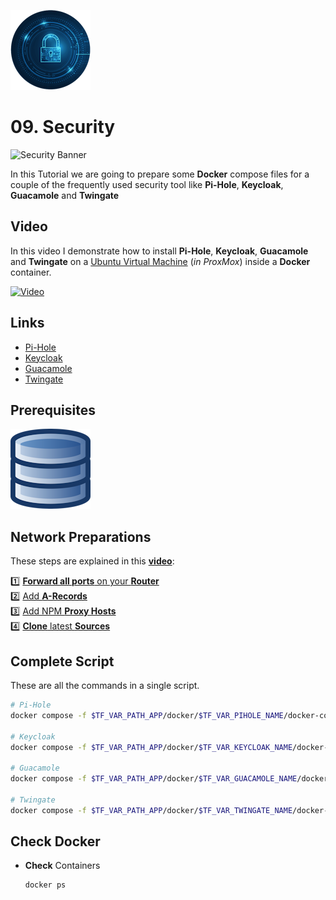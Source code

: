![Security Logo](_assets/images/security.png)
# 09. Security

![Security Banner](_assets/images/security_banner.png)

In this Tutorial we are going to prepare some **Docker** compose files for a couple of the frequently used security tool like **Pi-Hole**, **Keycloak**, **Guacamole** and **Twingate**

## Video

In this video I demonstrate how to install **Pi-Hole**, **Keycloak**, **Guacamole** and **Twingate** on a [Ubuntu Virtual Machine](../01_setting_up_a_cheap_home_lab_with_proxmox/018_ubuntu/README.md) (*in ProxMox*) inside a **Docker** container.

[![Video](_assets/images/security_video.png)](https://youtu.be/XXXXXXXXXXXXX)

## Links

- [Pi-Hole](https://pi-hole.net)
- [Keycloak](https://keycloak.org)
- [Guacamole](https://guacamole.apache.org)
- [Twingate](https://twingate.com)

## Prerequisites

[![05. Databases](../05_databases/_assets/images/database.png)](../05_databases/README.md)

## Network Preparations

These steps are explained in this **[video](https://youtu.be/8UoNDwNV4R8)**:

1️⃣ [**Forward all ports** on your **Router**](../05_databases/README.md#forward-ports-router) \
2️⃣ [Add **A-Records**](../05_databases/README.md#add-a-record) \
3️⃣ [Add NPM **Proxy Hosts**](../05_databases/README.md#npm-proxy-host) \
4️⃣ [**Clone** latest **Sources**](../05_databases/README.md#latest-sources)

## Complete Script

These are all the commands in a single script.
  ```bash
  # Pi-Hole
  docker compose -f $TF_VAR_PATH_APP/docker/$TF_VAR_PIHOLE_NAME/docker-compose.yaml up -d

  # Keycloak
  docker compose -f $TF_VAR_PATH_APP/docker/$TF_VAR_KEYCLOAK_NAME/docker-compose.yaml up -d

  # Guacamole
  docker compose -f $TF_VAR_PATH_APP/docker/$TF_VAR_GUACAMOLE_NAME/docker-compose.yaml up -d

  # Twingate
  docker compose -f $TF_VAR_PATH_APP/docker/$TF_VAR_TWINGATE_NAME/docker-compose.yaml up -d
  ```

## Check Docker

- **Check** Containers
  ```bash
  docker ps
  ```
